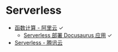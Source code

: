 # Serverless

* [函数计算 - 阿里云](docs/aliyun/serverless.md) ✓
  * [Serverless 部署 Docusaurus 应用](docs/aliyun/docusaurus.md) ✓
* [Serverless - 腾讯云](docs/tencent/serverless.md)
